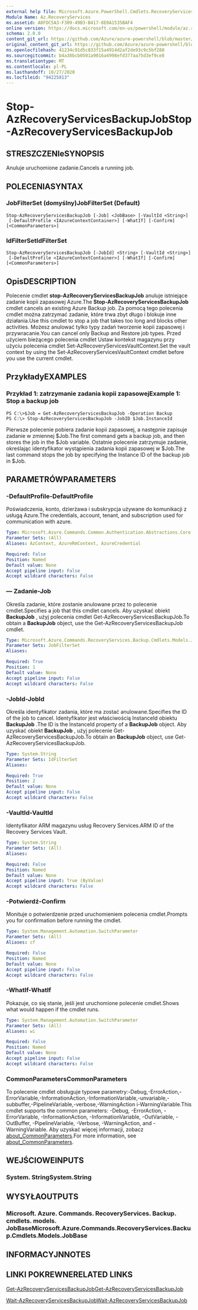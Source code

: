 ```yaml
---
external help file: Microsoft.Azure.PowerShell.Cmdlets.RecoveryServices.Backup.dll-Help.xml
Module Name: Az.RecoveryServices
ms.assetid: A8FDC5A3-F309-49B3-B417-8E0A1535BAF4
online version: https://docs.microsoft.com/en-us/powershell/module/az.recoveryservices/stop-azrecoveryservicesbackupjob
schema: 2.0.0
content_git_url: https://github.com/Azure/azure-powershell/blob/master/src/RecoveryServices/RecoveryServices/help/Stop-AzRecoveryServicesBackupJob.md
original_content_git_url: https://github.com/Azure/azure-powershell/blob/master/src/RecoveryServices/RecoveryServices/help/Stop-AzRecoveryServicesBackupJob.md
ms.openlocfilehash: 41234c91d5c833f15a4914d2af2de93c9c5bf288
ms.sourcegitcommit: b4a38bcb0501a9016a4998efd377aa75d3ef9ce8
ms.translationtype: MT
ms.contentlocale: pl-PL
ms.lasthandoff: 10/27/2020
ms.locfileid: "94225813"
---
```

# <span data-ttu-id="bc68e-101">Stop-AzRecoveryServicesBackupJob</span><span class="sxs-lookup"><span data-stu-id="bc68e-101">Stop-AzRecoveryServicesBackupJob</span></span>

## <span data-ttu-id="bc68e-102">STRESZCZENIe</span><span class="sxs-lookup"><span data-stu-id="bc68e-102">SYNOPSIS</span></span>
<span data-ttu-id="bc68e-103">Anuluje uruchomione zadanie.</span><span class="sxs-lookup"><span data-stu-id="bc68e-103">Cancels a running job.</span></span>

## <span data-ttu-id="bc68e-104">POLECENIA</span><span class="sxs-lookup"><span data-stu-id="bc68e-104">SYNTAX</span></span>

### <span data-ttu-id="bc68e-105">JobFilterSet (domyślny)</span><span class="sxs-lookup"><span data-stu-id="bc68e-105">JobFilterSet (Default)</span></span>
```
Stop-AzRecoveryServicesBackupJob [-Job] <JobBase> [-VaultId <String>]
 [-DefaultProfile <IAzureContextContainer>] [-WhatIf] [-Confirm] [<CommonParameters>]
```

### <span data-ttu-id="bc68e-106">IdFilterSet</span><span class="sxs-lookup"><span data-stu-id="bc68e-106">IdFilterSet</span></span>
```
Stop-AzRecoveryServicesBackupJob [-JobId] <String> [-VaultId <String>]
 [-DefaultProfile <IAzureContextContainer>] [-WhatIf] [-Confirm] [<CommonParameters>]
```

## <span data-ttu-id="bc68e-107">Opis</span><span class="sxs-lookup"><span data-stu-id="bc68e-107">DESCRIPTION</span></span>
<span data-ttu-id="bc68e-108">Polecenie cmdlet **stop-AzRecoveryServicesBackupJob** anuluje istniejące zadanie kopii zapasowej Azure.</span><span class="sxs-lookup"><span data-stu-id="bc68e-108">The **Stop-AzRecoveryServicesBackupJob** cmdlet cancels an existing Azure Backup job.</span></span>
<span data-ttu-id="bc68e-109">Za pomocą tego polecenia cmdlet można zatrzymać zadanie, które trwa zbyt długo i blokuje inne działania.</span><span class="sxs-lookup"><span data-stu-id="bc68e-109">Use this cmdlet to stop a job that takes too long and blocks other activities.</span></span>
<span data-ttu-id="bc68e-110">Możesz anulować tylko typy zadań tworzenie kopii zapasowej i przywracanie.</span><span class="sxs-lookup"><span data-stu-id="bc68e-110">You can cancel only Backup and Restore job types.</span></span>
<span data-ttu-id="bc68e-111">Przed użyciem bieżącego polecenia cmdlet Ustaw kontekst magazynu przy użyciu polecenia cmdlet Set-AzRecoveryServicesVaultContext.</span><span class="sxs-lookup"><span data-stu-id="bc68e-111">Set the vault context by using the Set-AzRecoveryServicesVaultContext cmdlet before you use the current cmdlet.</span></span>

## <span data-ttu-id="bc68e-112">Przykłady</span><span class="sxs-lookup"><span data-stu-id="bc68e-112">EXAMPLES</span></span>

### <span data-ttu-id="bc68e-113">Przykład 1: zatrzymanie zadania kopii zapasowej</span><span class="sxs-lookup"><span data-stu-id="bc68e-113">Example 1: Stop a backup job</span></span>
```
PS C:\>$Job = Get-AzRecoveryServicesBackupJob -Operation Backup
PS C:\> Stop-AzRecoveryServicesBackupJob -JobID $Job.InstanceId
```

<span data-ttu-id="bc68e-114">Pierwsze polecenie pobiera zadanie kopii zapasowej, a następnie zapisuje zadanie w zmiennej $Job.</span><span class="sxs-lookup"><span data-stu-id="bc68e-114">The first command gets a backup job, and then stores the job in the $Job variable.</span></span>
<span data-ttu-id="bc68e-115">Ostatnie polecenie zatrzymuje zadanie, określając identyfikator wystąpienia zadania kopii zapasowej w $Job.</span><span class="sxs-lookup"><span data-stu-id="bc68e-115">The last command stops the job by specifying the Instance ID of the backup job in $Job.</span></span>

## <span data-ttu-id="bc68e-116">PARAMETRÓW</span><span class="sxs-lookup"><span data-stu-id="bc68e-116">PARAMETERS</span></span>

### <span data-ttu-id="bc68e-117">-DefaultProfile</span><span class="sxs-lookup"><span data-stu-id="bc68e-117">-DefaultProfile</span></span>
<span data-ttu-id="bc68e-118">Poświadczenia, konto, dzierżawa i subskrypcja używane do komunikacji z usługą Azure.</span><span class="sxs-lookup"><span data-stu-id="bc68e-118">The credentials, account, tenant, and subscription used for communication with azure.</span></span>

```yaml
Type: Microsoft.Azure.Commands.Common.Authentication.Abstractions.Core.IAzureContextContainer
Parameter Sets: (All)
Aliases: AzContext, AzureRmContext, AzureCredential

Required: False
Position: Named
Default value: None
Accept pipeline input: False
Accept wildcard characters: False
```

### <span data-ttu-id="bc68e-119">— Zadanie</span><span class="sxs-lookup"><span data-stu-id="bc68e-119">-Job</span></span>
<span data-ttu-id="bc68e-120">Określa zadanie, które zostanie anulowane przez to polecenie cmdlet.</span><span class="sxs-lookup"><span data-stu-id="bc68e-120">Specifies a job that this cmdlet cancels.</span></span>
<span data-ttu-id="bc68e-121">Aby uzyskać obiekt **BackupJob** , użyj polecenia cmdlet Get-AzRecoveryServicesBackupJob.</span><span class="sxs-lookup"><span data-stu-id="bc68e-121">To obtain a **BackupJob** object, use the Get-AzRecoveryServicesBackupJob cmdlet.</span></span>

```yaml
Type: Microsoft.Azure.Commands.RecoveryServices.Backup.Cmdlets.Models.JobBase
Parameter Sets: JobFilterSet
Aliases:

Required: True
Position: 1
Default value: None
Accept pipeline input: False
Accept wildcard characters: False
```

### <span data-ttu-id="bc68e-122">-JobId</span><span class="sxs-lookup"><span data-stu-id="bc68e-122">-JobId</span></span>
<span data-ttu-id="bc68e-123">Określa identyfikator zadania, które ma zostać anulowane.</span><span class="sxs-lookup"><span data-stu-id="bc68e-123">Specifies the ID of the job to cancel.</span></span>
<span data-ttu-id="bc68e-124">Identyfikator jest właściwością InstanceId obiektu **BackupJob** .</span><span class="sxs-lookup"><span data-stu-id="bc68e-124">The ID is the InstanceId property of a **BackupJob** object.</span></span>
<span data-ttu-id="bc68e-125">Aby uzyskać obiekt **BackupJob** , użyj polecenie Get-AzRecoveryServicesBackupJob.</span><span class="sxs-lookup"><span data-stu-id="bc68e-125">To obtain an **BackupJob** object, use Get-AzRecoveryServicesBackupJob.</span></span>

```yaml
Type: System.String
Parameter Sets: IdFilterSet
Aliases:

Required: True
Position: 2
Default value: None
Accept pipeline input: False
Accept wildcard characters: False
```

### <span data-ttu-id="bc68e-126">-VaultId</span><span class="sxs-lookup"><span data-stu-id="bc68e-126">-VaultId</span></span>
<span data-ttu-id="bc68e-127">Identyfikator ARM magazynu usług Recovery Services.</span><span class="sxs-lookup"><span data-stu-id="bc68e-127">ARM ID of the Recovery Services Vault.</span></span>

```yaml
Type: System.String
Parameter Sets: (All)
Aliases:

Required: False
Position: Named
Default value: None
Accept pipeline input: True (ByValue)
Accept wildcard characters: False
```

### <span data-ttu-id="bc68e-128">-Potwierdź</span><span class="sxs-lookup"><span data-stu-id="bc68e-128">-Confirm</span></span>
<span data-ttu-id="bc68e-129">Monituje o potwierdzenie przed uruchomieniem polecenia cmdlet.</span><span class="sxs-lookup"><span data-stu-id="bc68e-129">Prompts you for confirmation before running the cmdlet.</span></span>

```yaml
Type: System.Management.Automation.SwitchParameter
Parameter Sets: (All)
Aliases: cf

Required: False
Position: Named
Default value: None
Accept pipeline input: False
Accept wildcard characters: False
```

### <span data-ttu-id="bc68e-130">-WhatIf</span><span class="sxs-lookup"><span data-stu-id="bc68e-130">-WhatIf</span></span>
<span data-ttu-id="bc68e-131">Pokazuje, co się stanie, jeśli jest uruchomione polecenie cmdlet.</span><span class="sxs-lookup"><span data-stu-id="bc68e-131">Shows what would happen if the cmdlet runs.</span></span>

```yaml
Type: System.Management.Automation.SwitchParameter
Parameter Sets: (All)
Aliases: wi

Required: False
Position: Named
Default value: None
Accept pipeline input: False
Accept wildcard characters: False
```

### <span data-ttu-id="bc68e-132">CommonParameters</span><span class="sxs-lookup"><span data-stu-id="bc68e-132">CommonParameters</span></span>
<span data-ttu-id="bc68e-133">To polecenie cmdlet obsługuje typowe parametry:-Debug,-ErrorAction,-ErrorVariable,-InformationAction,-InformationVariable,-unvariable,-subbuffer,-PipelineVariable,-verbose,-WarningAction i-WarningVariable.</span><span class="sxs-lookup"><span data-stu-id="bc68e-133">This cmdlet supports the common parameters: -Debug, -ErrorAction, -ErrorVariable, -InformationAction, -InformationVariable, -OutVariable, -OutBuffer, -PipelineVariable, -Verbose, -WarningAction, and -WarningVariable.</span></span> <span data-ttu-id="bc68e-134">Aby uzyskać więcej informacji, zobacz [about_CommonParameters](http://go.microsoft.com/fwlink/?LinkID=113216).</span><span class="sxs-lookup"><span data-stu-id="bc68e-134">For more information, see [about_CommonParameters](http://go.microsoft.com/fwlink/?LinkID=113216).</span></span>

## <span data-ttu-id="bc68e-135">WEJŚCIOWE</span><span class="sxs-lookup"><span data-stu-id="bc68e-135">INPUTS</span></span>

### <span data-ttu-id="bc68e-136">System. String</span><span class="sxs-lookup"><span data-stu-id="bc68e-136">System.String</span></span>

## <span data-ttu-id="bc68e-137">WYSYŁA</span><span class="sxs-lookup"><span data-stu-id="bc68e-137">OUTPUTS</span></span>

### <span data-ttu-id="bc68e-138">Microsoft. Azure. Commands. RecoveryServices. Backup. cmdlets. models. JobBase</span><span class="sxs-lookup"><span data-stu-id="bc68e-138">Microsoft.Azure.Commands.RecoveryServices.Backup.Cmdlets.Models.JobBase</span></span>

## <span data-ttu-id="bc68e-139">INFORMACYJN</span><span class="sxs-lookup"><span data-stu-id="bc68e-139">NOTES</span></span>

## <span data-ttu-id="bc68e-140">LINKI POKREWNE</span><span class="sxs-lookup"><span data-stu-id="bc68e-140">RELATED LINKS</span></span>

[<span data-ttu-id="bc68e-141">Get-AzRecoveryServicesBackupJob</span><span class="sxs-lookup"><span data-stu-id="bc68e-141">Get-AzRecoveryServicesBackupJob</span></span>](./Get-AzRecoveryServicesBackupJob.md)

[<span data-ttu-id="bc68e-142">Wait-AzRecoveryServicesBackupJob</span><span class="sxs-lookup"><span data-stu-id="bc68e-142">Wait-AzRecoveryServicesBackupJob</span></span>](./Wait-AzRecoveryServicesBackupJob.md)


